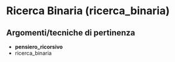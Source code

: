 # Ricerca Binaria (ricerca_binaria)



## Argomenti/tecniche di pertinenza

 - **pensiero_ricorsivo**
 - ricerca_binaria
